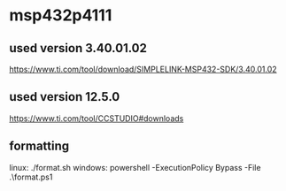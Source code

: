 # msp432p4111

## used version 3.40.01.02
https://www.ti.com/tool/download/SIMPLELINK-MSP432-SDK/3.40.01.02

## used version 12.5.0
https://www.ti.com/tool/CCSTUDIO#downloads


## formatting
linux: ./format.sh
windows: powershell -ExecutionPolicy Bypass -File .\format.ps1
